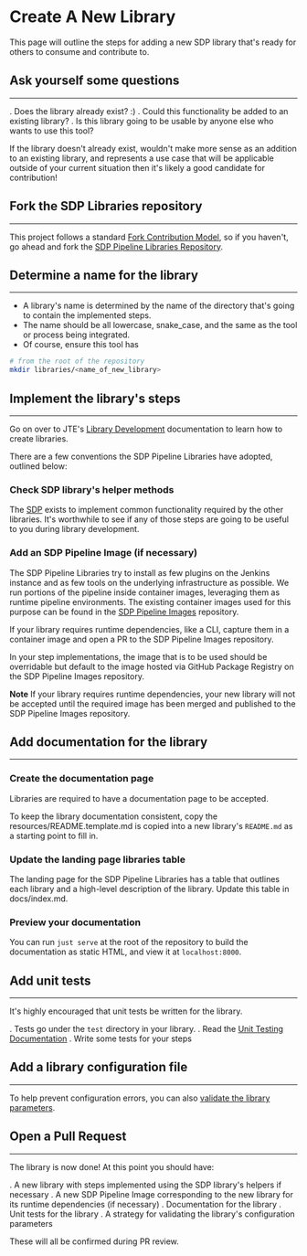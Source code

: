 # Create A New Library

This page will outline the steps for adding a new SDP library that's ready for others to consume and contribute to. 

## Ask yourself some questions
---

. Does the library already exist? :) 
. Could this functionality be added to an existing library? 
. Is this library going to be usable by anyone else who wants to use this tool? 

If the library doesn't already exist, wouldn't make more sense as an addition to an existing library, and represents a use case that will be applicable outside of your current situation then it's likely a good candidate for contribution! 

## Fork the SDP Libraries repository
---

This project follows a standard [Fork Contribution Model](https://gist.github.com/Chaser324/ce0505fbed06b947d962), so if you haven't, go ahead and fork the [SDP Pipeline Libraries Repository](https://github.com/boozallen/sdp-libraries). 

## Determine a name for the library
---

* A library's name is determined by the name of the directory that's going to contain the implemented steps.  
* The name should be all lowercase, snake_case, and the same as the tool or process being integrated. 
* Of course, ensure this tool has 

```bash
# from the root of the repository
mkdir libraries/<name_of_new_library>
```

## Implement the library's steps
---

Go on over to JTE's [Library Development](https://boozallen.github.io/sdp-docs/jte/2.2.2/library-development/getting_started.html) documentation to learn how to create libraries. 

There are a few conventions the SDP Pipeline Libraries have adopted, outlined below:

### Check SDP library's helper methods

The [SDP](./libraries/sdp/) exists to implement common functionality required by the other libraries.  It's worthwhile to see if any of those steps are going to be useful to you during library development.

### Add an SDP Pipeline Image (if necessary)

The SDP Pipeline Libraries try to install as few plugins on the Jenkins instance and as few tools on the underlying infrastructure as possible.  We run portions of the pipeline inside container images, leveraging them as runtime pipeline environments. The existing container images used for this purpose can be found in the [SDP Pipeline Images](https://github.com/boozallen/sdp-images) repository.  

If your library requires runtime dependencies, like a CLI, capture them in a container image and open a PR to the SDP Pipeline Images repository.

In your step implementations, the image that is to be used should be overridable but default to the image hosted via GitHub Package Registry on the SDP Pipeline Images repository. 

**Note** If your library requires runtime dependencies, your new library will not be accepted until the required image has been merged and published to the SDP Pipeline Images repository. 

## Add documentation for the library
---

### Create the documentation page

Libraries are required to have a documentation page to be accepted. 

To keep the library documentation consistent, copy the resources/README.template.md is copied into a new library's `README.md` as a starting point to fill in. 

### Update the landing page libraries table

The landing page for the SDP Pipeline Libraries has a table that outlines each library and a high-level description of the library.  Update this table in docs/index.md.

### Preview your documentation

You can run ``just serve`` at the root of the repository to build the documentation as static HTML, and view it at `localhost:8000`.

## Add unit tests
---

It's highly encouraged that unit tests be written for the library.  

. Tests go under the `test` directory in your library.
. Read the [Unit Testing Documentation](../Unit_Testing/index.md)
. Write some tests for your steps

## Add a library configuration file
---

To help prevent configuration errors, you can also [validate the library parameters](https://boozallen.github.io/sdp-docs/jte/2.2.2/library-development/parameterizing_libraries.html#_validating_library_configurations).

## Open a Pull Request
---

The library is now done!  At this point you should have: 

. A new library with steps implemented using the SDP library's helpers if necessary
. A new SDP Pipeline Image corresponding to the new library for its runtime dependencies (if necessary)
. Documentation for the library 
. Unit tests for the library 
. A strategy for validating the library's configuration parameters

These will all be confirmed during PR review.
